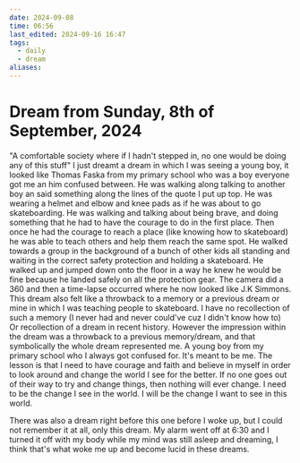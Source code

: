 ```yaml
---
date: 2024-09-08
time: 06:56
last_edited: 2024-09-16 16:47
tags:
  - daily
  - dream
aliases: 
---
```

# Dream from Sunday, 8th of September, 2024
"A comfortable society where if I hadn't stepped in, no one would be doing any of this stuff"
I just dreamt a dream in which I was seeing a young boy, it looked like Thomas Faska from my primary school who was a boy everyone got me an him confused between. He was walking along talking to another boy an said something along the lines of the quote I put up top. He was wearing a helmet and elbow and knee pads as if he was about to go skateboarding.
He was walking and talking about being brave, and doing something that he had to have the courage to do in the first place. Then once he had the courage to reach a place (like knowing how to skateboard) he was able to teach others and help them reach the same spot.
He walked towards a group in the background of a bunch of other kids all standing and waiting in the correct safety protection and holding a skateboard. He walked up and jumped down onto the floor in a way he knew he would be fine because he landed safely on all the protection gear.
The camera did a 360 and then a time-lapse occurred where he now looked like J.K Simmons.
This dream also felt like a throwback to a memory or a previous dream or mine in which I was teaching people to skateboard. I have no recollection of such a memory (I never had and never could've cuz I didn't know how to) Or recollection of a dream in recent history. However the impression within the dream was a throwback to a previous memory/dream, and that symbolically the whole dream represented me.
A young boy from my primary school who I always got confused for. It's meant to be me.
The lesson is that I need to have courage and faith and believe in myself in order to look around and change the world I see for the better. If no one goes out of their way to try and change things, then nothing will ever change.
I need to be the change I see in the world. I will be the change I want to see in this world.

There was also a dream right before this one before I woke up, but I could not remember it at all, only this dream.
My alarm went off at 6:30 and I turned it off with my body while my mind was still asleep and dreaming, I think that's what woke me up and become lucid in these dreams.
